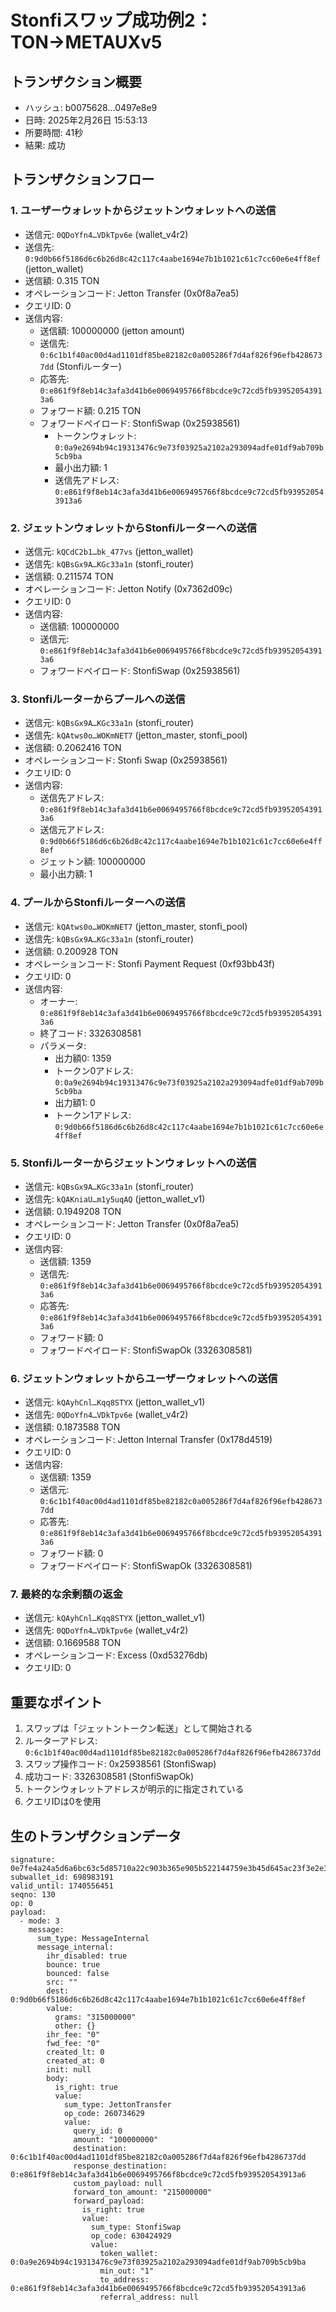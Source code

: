 # Stonfiスワップ成功例2：TON→METAUXv5

## トランザクション概要
- ハッシュ: b0075628…0497e8e9
- 日時: 2025年2月26日 15:53:13
- 所要時間: 41秒
- 結果: 成功

## トランザクションフロー

### 1. ユーザーウォレットからジェットンウォレットへの送信
- 送信元: `0QDoYfn4…VDkTpv6e` (wallet_v4r2)
- 送信先: `0:9d0b66f5186d6c6b26d8c42c117c4aabe1694e7b1b1021c61c7cc60e6e4ff8ef` (jetton_wallet)
- 送信額: 0.315 TON
- オペレーションコード: Jetton Transfer (0x0f8a7ea5)
- クエリID: 0
- 送信内容:
  - 送信額: 100000000 (jetton amount)
  - 送信先: `0:6c1b1f40ac00d4ad1101df85be82182c0a005286f7d4af826f96efb4286737dd` (Stonfiルーター)
  - 応答先: `0:e861f9f8eb14c3afa3d41b6e0069495766f8bcdce9c72cd5fb939520543913a6`
  - フォワード額: 0.215 TON
  - フォワードペイロード: StonfiSwap (0x25938561)
    - トークンウォレット: `0:0a9e2694b94c19313476c9e73f03925a2102a293094adfe01df9ab709b5cb9ba`
    - 最小出力額: 1
    - 送信先アドレス: `0:e861f9f8eb14c3afa3d41b6e0069495766f8bcdce9c72cd5fb939520543913a6`

### 2. ジェットンウォレットからStonfiルーターへの送信
- 送信元: `kQCdC2b1…bk_477vs` (jetton_wallet)
- 送信先: `kQBsGx9A…KGc33a1n` (stonfi_router)
- 送信額: 0.211574 TON
- オペレーションコード: Jetton Notify (0x7362d09c)
- クエリID: 0
- 送信内容:
  - 送信額: 100000000
  - 送信元: `0:e861f9f8eb14c3afa3d41b6e0069495766f8bcdce9c72cd5fb939520543913a6`
  - フォワードペイロード: StonfiSwap (0x25938561)

### 3. Stonfiルーターからプールへの送信
- 送信元: `kQBsGx9A…KGc33a1n` (stonfi_router)
- 送信先: `kQAtws0o…WOKmNET7` (jetton_master, stonfi_pool)
- 送信額: 0.2062416 TON
- オペレーションコード: Stonfi Swap (0x25938561)
- クエリID: 0
- 送信内容:
  - 送信先アドレス: `0:e861f9f8eb14c3afa3d41b6e0069495766f8bcdce9c72cd5fb939520543913a6`
  - 送信元アドレス: `0:9d0b66f5186d6c6b26d8c42c117c4aabe1694e7b1b1021c61c7cc60e6e4ff8ef`
  - ジェットン額: 100000000
  - 最小出力額: 1

### 4. プールからStonfiルーターへの送信
- 送信元: `kQAtws0o…WOKmNET7` (jetton_master, stonfi_pool)
- 送信先: `kQBsGx9A…KGc33a1n` (stonfi_router)
- 送信額: 0.200928 TON
- オペレーションコード: Stonfi Payment Request (0xf93bb43f)
- クエリID: 0
- 送信内容:
  - オーナー: `0:e861f9f8eb14c3afa3d41b6e0069495766f8bcdce9c72cd5fb939520543913a6`
  - 終了コード: 3326308581
  - パラメータ:
    - 出力額0: 1359
    - トークン0アドレス: `0:0a9e2694b94c19313476c9e73f03925a2102a293094adfe01df9ab709b5cb9ba`
    - 出力額1: 0
    - トークン1アドレス: `0:9d0b66f5186d6c6b26d8c42c117c4aabe1694e7b1b1021c61c7cc60e6e4ff8ef`

### 5. Stonfiルーターからジェットンウォレットへの送信
- 送信元: `kQBsGx9A…KGc33a1n` (stonfi_router)
- 送信先: `kQAKniaU…m1y5uqAQ` (jetton_wallet_v1)
- 送信額: 0.1949208 TON
- オペレーションコード: Jetton Transfer (0x0f8a7ea5)
- クエリID: 0
- 送信内容:
  - 送信額: 1359
  - 送信先: `0:e861f9f8eb14c3afa3d41b6e0069495766f8bcdce9c72cd5fb939520543913a6`
  - 応答先: `0:e861f9f8eb14c3afa3d41b6e0069495766f8bcdce9c72cd5fb939520543913a6`
  - フォワード額: 0
  - フォワードペイロード: StonfiSwapOk (3326308581)

### 6. ジェットンウォレットからユーザーウォレットへの送信
- 送信元: `kQAyhCnl…Kqq8STYX` (jetton_wallet_v1)
- 送信先: `0QDoYfn4…VDkTpv6e` (wallet_v4r2)
- 送信額: 0.1873588 TON
- オペレーションコード: Jetton Internal Transfer (0x178d4519)
- クエリID: 0
- 送信内容:
  - 送信額: 1359
  - 送信元: `0:6c1b1f40ac00d4ad1101df85be82182c0a005286f7d4af826f96efb4286737dd`
  - 応答先: `0:e861f9f8eb14c3afa3d41b6e0069495766f8bcdce9c72cd5fb939520543913a6`
  - フォワード額: 0
  - フォワードペイロード: StonfiSwapOk (3326308581)

### 7. 最終的な余剰額の返金
- 送信元: `kQAyhCnl…Kqq8STYX` (jetton_wallet_v1)
- 送信先: `0QDoYfn4…VDkTpv6e` (wallet_v4r2)
- 送信額: 0.1669588 TON
- オペレーションコード: Excess (0xd53276db)
- クエリID: 0

## 重要なポイント
1. スワップは「ジェットントークン転送」として開始される
2. ルーターアドレス: `0:6c1b1f40ac00d4ad1101df85be82182c0a005286f7d4af826f96efb4286737dd`
3. スワップ操作コード: 0x25938561 (StonfiSwap)
4. 成功コード: 3326308581 (StonfiSwapOk)
5. トークンウォレットアドレスが明示的に指定されている
6. クエリIDは0を使用

## 生のトランザクションデータ
```
signature: 0e7fe4a24a5d6a6bc63c5d85710a22c903b365e905b522144759e3b45d645ac23f3e2e38dbee5716131a0c148aa2dd1b87936703245b50da240cf113814f3206
subwallet_id: 698983191
valid_until: 1740556451
seqno: 130
op: 0
payload:
  - mode: 3
    message:
      sum_type: MessageInternal
      message_internal:
        ihr_disabled: true
        bounce: true
        bounced: false
        src: ""
        dest: 0:9d0b66f5186d6c6b26d8c42c117c4aabe1694e7b1b1021c61c7cc60e6e4ff8ef
        value:
          grams: "315000000"
          other: {}
        ihr_fee: "0"
        fwd_fee: "0"
        created_lt: 0
        created_at: 0
        init: null
        body:
          is_right: true
          value:
            sum_type: JettonTransfer
            op_code: 260734629
            value:
              query_id: 0
              amount: "100000000"
              destination: 0:6c1b1f40ac00d4ad1101df85be82182c0a005286f7d4af826f96efb4286737dd
              response_destination: 0:e861f9f8eb14c3afa3d41b6e0069495766f8bcdce9c72cd5fb939520543913a6
              custom_payload: null
              forward_ton_amount: "215000000"
              forward_payload:
                is_right: true
                value:
                  sum_type: StonfiSwap
                  op_code: 630424929
                  value:
                    token_wallet: 0:0a9e2694b94c19313476c9e73f03925a2102a293094adfe01df9ab709b5cb9ba
                    min_out: "1"
                    to_address: 0:e861f9f8eb14c3afa3d41b6e0069495766f8bcdce9c72cd5fb939520543913a6
                    referral_address: null
```

